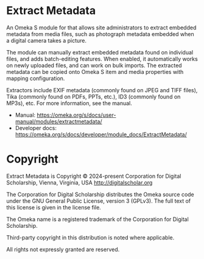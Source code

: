# Extract Metadata

An Omeka S module for that allows site administrators to extract embedded metadata from media files, such as photograph metadata embedded when a digital camera takes a picture. 

The module can manually extract embedded metadata found on individual files, and adds batch-editing features. When enabled, it automatically works on newly uploaded files, and can work on bulk imports. The extracted metadata can be copied onto Omeka S item and media properties with mapping configuration.

Extractors include EXIF metadata (commonly found on JPEG and TIFF files), Tika (commonly found on PDFs, PPTs, etc.), ID3 (commonly found on MP3s), etc. For more information, see the manual.

- Manual: https://omeka.org/s/docs/user-manual/modules/extractmetadata/
- Developer docs: https://omeka.org/s/docs/developer/module_docs/ExtractMetadata/

# Copyright

Extract Metadata is Copyright © 2024-present Corporation for Digital Scholarship, Vienna, Virginia, USA http://digitalscholar.org

The Corporation for Digital Scholarship distributes the Omeka source code under the GNU General Public License, version 3 (GPLv3). The full text of this license is given in the license file.

The Omeka name is a registered trademark of the Corporation for Digital Scholarship.

Third-party copyright in this distribution is noted where applicable.

All rights not expressly granted are reserved.
